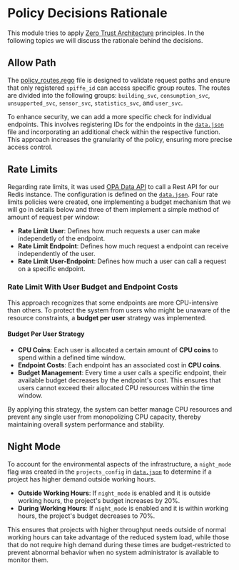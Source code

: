 # Policy Decisions Rationale

This module tries to apply [Zero Trust Architecture](https://nvlpubs.nist.gov/nistpubs/SpecialPublications/NIST.SP.800-207.pdf) principles.
In the following topics we will discuss the rationale behind the decisions.

## Allow Path

The [policy_routes.rego](../policies/policy_routes.rego) file is designed to validate request paths and ensure that only registered `spiffe_id` can access specific group routes. The routes are divided into the following groups: `building_svc`, `consumption_svc`, `unsupported_svc`, `sensor_svc`, `statistics_svc`, and `user_svc`.

To enhance security, we can add a more specific check for individual endpoints. This involves registering IDs for the endpoints in the [`data.json`](../policies/data.json) file and incorporating an additional check within the respective function. This approach increases the granularity of the policy, ensuring more precise access control.


## Rate Limits

Regarding rate limits, it was used [OPA Data API](https://www.openpolicyagent.org/docs/latest/philosophy/#the-opa-document-model) to call a Rest API for our Redis instance. The configuration is defined on the [`data.json`](../policies/data.json). Four rate limits policies were created, one implementing a budget mechanism that we will go in details below and three of them implement a simple method of amount of request per window:

- <b> Rate Limit User</b>: Defines how much requests a user can make independetly of the endpoint.
- <b> Rate Limit Endpoint</b>: Defines how much request a endpoint can receive independently of the user.
- <b> Rate Limit User-Endpoint</b>: Defines how much a user can call a request on a specific endpoint.

### Rate Limit With User Budget and Endpoint Costs

This approach recognizes that some endpoints are more CPU-intensive than others. To protect the system from users who might be unaware of the resource constraints, a **budget per user** strategy was implemented.

#### Budget Per User Strategy

- **CPU Coins**: Each user is allocated a certain amount of **CPU coins** to spend within a defined time window.
- **Endpoint Costs**: Each endpoint has an associated cost in **CPU coins**.
- **Budget Management**: Every time a user calls a specific endpoint, their available budget decreases by the endpoint's cost. This ensures that users cannot exceed their allocated CPU resources within the time window.

By applying this strategy, the system can better manage CPU resources and prevent any single user from monopolizing CPU capacity, thereby maintaining overall system performance and stability.

## Night Mode

To account for the environmental aspects of the infrastructure, a `night_mode` flag was created in the `projects_config` in [`data.json`](../policies/data.json) to determine if a project has higher demand outside working hours. 

- **Outside Working Hours**: If `night_mode` is enabled and it is outside working hours, the project's budget increases by 20%.
- **During Working Hours**: If `night_mode` is enabled and it is within working hours, the project's budget decreases to 70%.

This ensures that projects with higher throughput needs outside of normal working hours can take advantage of the reduced system load, while those that do not require high demand during these times are budget-restricted to prevent abnormal behavior when no system administrator is available to monitor them.
